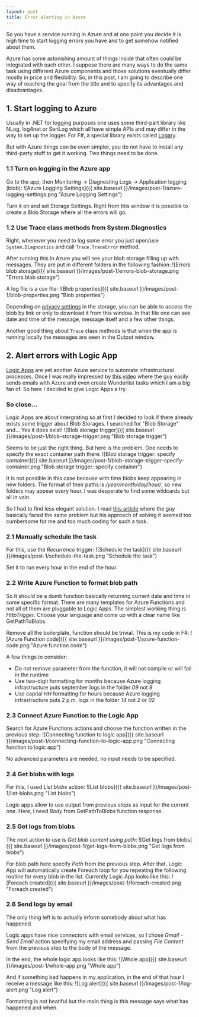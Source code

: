 ```yaml
---
layout: post
title: Error alerting in Azure
---
```


So you have a service running in Azure and at one point you decide it is high time to start logging errors you have and to get somehow notified about them.

Azure has some astonishing amount of things inside that often could be integrated with each other. I suppose there are many ways to do the same task using different Azure components and those solutions eventually differ mostly in price and flexibility. So, in this post, I am going to describe one way of reaching the goal from the title and to specify its advantages and disadvantages.

## 1. Start logging to Azure

Usually in .NET for logging purposes one uses some third-part library like NLog, log4net or SeriLog which all have simple APIs and may differ in the way to set up the logger. For F#, a special library exists called [Logary](https://github.com/logary/logary). 

But with Azure things can be even simpler, you do not have to install any third-party stuff to get it working. Two things need to be done.

### 1.1 Turn on logging in the Azure app

Go to the app, then Monitoring -> Diagnosting Logs -> Application logging (blob):
![Azure Logging Settings]({{ site.baseurl }}/images/post-1/azure-logging-settings.png "Azure Logging Settings")

Turn it on and set Storage Settings. Right from this window it is possible to create a Blob Storage where all the errors will go.

### 1.2 Use Trace class methods from System.Diagnostics

Right, whenever you need to log some error you just open/use `System.Diagnostics` and call `Trace.TraceError` method.

After running this in Azure you will see your blob storage filling up with messages. They are put in different folders in the following fashion:
![Errors blob storage]({{ site.baseurl }}/images/post-1/errors-blob-storage.png "Errors blob storage")

A log file is a csv file:
![Blob properties]({{ site.baseurl }}/images/post-1/blob-properties.png "Blob properties")

Depending on [privacy settings](https://docs.microsoft.com/en-us/azure/storage/blobs/storage-manage-access-to-resources) in the storage, you can be able to access the blob by link or only to download it from this window. In that file one can see date and time of the message, message itself and a few other things.

Another good thing about `Trace` class methods is that when the app is running locally the messages are seen in the Output window.

## 2. Alert errors with Logic App

[Logic Apps](https://docs.microsoft.com/en-us/azure/logic-apps/logic-apps-what-are-logic-apps) are yet another Azure service to automate infrastructural processes. Once I was really impressed by [this video](https://www.youtube.com/watch?v=faIvOYpcUq4) where the guy easily sends emails with Azure and even create Wunderlist tasks which I am a big fan of. So here I decided to give Logic Apps a try.

### So close...

Logic Apps are about intergrating so at first I decided to look if there already exists some trigger about Blob Storages. I searched for "Blob Storage" and... Yes it does exist!
![Blob storage trigger]({{ site.baseurl }}/images/post-1/blob-storage-trigger.png "Blob storage trigger")

Seems to be just the right thing. But here is the problem. One needs to specify the exact container path there:
![Blob storage trigger: specify container]({{ site.baseurl }}/images/post-1/blob-storage-trigger-specify-container.png "Blob storage trigger: specify container")

It is not possible in this case because with time blobs keep appearing in new folders. The format of their paths is _/year/month/day/hour/_, so new folders may appear every hour. I was desperate to find some wildcards but all in vain. 

So I had to find less elegant solution. I read [this article](http://www.chrisjohnson.io/2016/04/24/parsing-azure-blob-storage-logs-using-azure-functions/) where the guy basically faced the same problem but his approach of solving it seemed too cumbersome for me and too much coding for such a task.

### 2.1 Manually schedule the task

For this, use the _Recurrence_ trigger:
![Schedule the task]({{ site.baseurl }}/images/post-1/schedule-the-task.png "Schedule the task")

Set it to run every hour in the end of the hour.

### 2.2 Write Azure Function to format blob path

So it should be a dumb function basically returning current date and time in some specific format. There are many templates for Azure Functions and not all of them are pluggable to Logic Apps. The simplest working thing is _HttpTrigger_. Choose your language and come up with a clear name like GetPathToBlobs.

Remove all the boilerplate, function should be trivial. This is my code in F#:
![Azure Function code]({{ site.baseurl }}/images/post-1/azure-function-code.png "Azure function code")

A few things to consider:
* Do not remove parameter from the function, it will not compile or will fail in the runtime
* Use two-digit formatting for months because Azure logging infrastructure puts september logs in the folder _09_ not _9_
* Use capital _HH_ formatting for hours because Azure logging infrastructure puts 2 p.m. logs in the folder _14_ not _2_ or _02_

### 2.3 Connect Azure Function to the Logic App

Search for Azure Functions actions and choose the function written in the previous step:
![Connecting function to logic app]({{ site.baseurl }}/images/post-1/connecting-function-to-logic-app.png "Connecting function to logic app")

No advanced parameters are needed, no input needs to be specified.

### 2.4 Get blobs with logs

For this, I used _List blobs_ action:
![List blobs]({{ site.baseurl }}/images/post-1/list-blobs.png "List blobs")

Logic apps allow to use output from previous steps as input for the current one. Here, I need _Body_ from GetPathToBlobs function response.

### 2.5 Get logs from blobs

The next action to use is _Get blob content using path_:
![Get logs from blobs]({{ site.baseurl }}/images/post-1/get-logs-from-blobs.png "Get logs from blobs")

For blob path here specify _Path_ from the previous step. After that, Logic App will automatically create Foreach loop for you repeating the following routine for every blob in the list. Currently Logic App looks like this:
![Foreach created]({{ site.baseurl }}/images/post-1/foreach-created.png "Foreach created")

### 2.6 Send logs by email

The only thing left is to actually inform somebody about what has happened. 

Logic apps have nice connectors with email services, so I chose _Gmail - Send Email_ action specifying my email address and passing _File Content_ from the previous step to the body of the message.

In the end, the whole logic app looks like this:
![Whole app]({{ site.baseurl }}/images/post-1/whole-app.png "Whole app")

And if something bad happens in my application, in the end of that hour I receive a message like this:
![Log alert]({{ site.baseurl }}/images/post-1/log-alert.png "Log alert")

Formatting is not beatiful but the main thing is this message says what has happened and when.